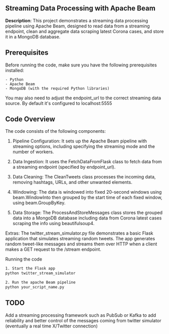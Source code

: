 ## Streaming Data Processing with Apache Beam

**Description**: This project demonstrates a streaming data processing pipeline using Apache Beam, designed to read data from a streaming endpoint, clean and aggregate data scraping latest Corona cases, and store it in a MongoDB database.

## Prerequisites

Before running the code, make sure you have the following prerequisites installed:

    - Python
    - Apache Beam
    - MongoDB (with the required Python libraries)

You may also need to adjust the endpoint_url to the correct streaming data source. By default it's configured to localhost:5555

## Code Overview

The code consists of the following components:

  1.   Pipeline Configuration: It sets up the Apache Beam pipeline with streaming options, including specifying the streaming mode and the number of workers.

  2.   Data Ingestion: It uses the FetchDataFromFlask class to fetch data from a streaming endpoint (specified by endpoint_url).

  3.   Data Cleaning: The CleanTweets class processes the incoming data, removing hashtags, URLs, and other unwanted elements.

  4.   Windowing: The data is windowed into fixed 20-second windows using beam.WindowInto then grouped by the start time of each fixed window, using beam.GroupByKey.

  5. Data Storage: The ProcessAndStoreMessages class stores the grouped data into a MongoDB database including data from Corona latest cases scraping the info using beautifulsoup4.

Extras: The twitter_stream_simulator.py file demonstrates a basic Flask application that simulates streaming random tweets. The app generates random tweet-like messages and streams them over HTTP when a client  makes a GET request to the /stream endpoint.

Running the code
```bash
1. Start the Flask app
python twitter_stream_simulator

2. Run the apache Beam pipeline
python your_script_name.py
```

## TODO

Add a streaming processing framework such as PubSub or Kafka to add reliability and better control of the messages coming from twitter simulator (eventually a real time X/Twitter connection)

